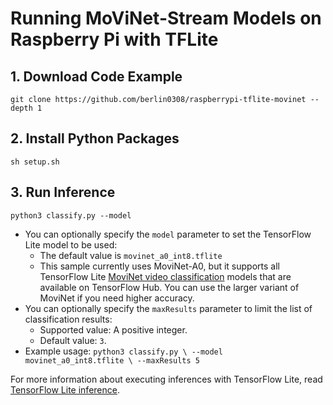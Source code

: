 #  Running MoViNet-Stream Models on Raspberry Pi with TFLite


## 1. Download Code Example

```
git clone https://github.com/berlin0308/raspberrypi-tflite-movinet --depth 1
```

## 2. Install Python Packages

```
sh setup.sh
```

## 3. Run Inference

```
python3 classify.py --model 
```

*   You can optionally specify the `model` parameter to set the TensorFlow Lite
    model to be used:
    *   The default value is `movinet_a0_int8.tflite`
    *   This sample currently uses MoviNet-A0, but it supports all TensorFlow
        Lite
        [MoviNet video classification](https://tfhub.dev/s?deployment-format=lite&q=movinet)
        models that are available on TensorFlow Hub. You can use the larger
        variant of MoviNet if you need higher accuracy.
*   You can optionally specify the `maxResults` parameter to limit the list of
    classification results:
    *   Supported value: A positive integer.
    *   Default value: `3`.
*   Example usage: `python3 classify.py \ --model movinet_a0_int8.tflite \
    --maxResults 5`

For more information about executing inferences with TensorFlow Lite, read
[TensorFlow Lite inference](https://www.tensorflow.org/lite/guide/inference).
